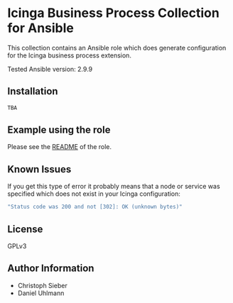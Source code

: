 # Icinga Business Process Collection for Ansible

This collection contains an Ansible role which does generate configuration for the Icinga business process extension.

Tested Ansible version: 2.9.9

## Installation

```bash
TBA
```

## Example using the role

Please see the [README](roles/ansible_icinga_business_process/README.md) of the role.


## Known Issues

If you get this type of error it probably means that a node or service was specified which does not exist in your Icinga configuration:
```bash
"Status code was 200 and not [302]: OK (unknown bytes)"
```
## License

GPLv3

## Author Information

* Christoph Sieber
* Daniel Uhlmann
